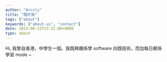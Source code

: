 ```yaml
---
author: "Arcsly"
title: "關於我"
tags: ["about"]
keywords: ["about-us", "contact"]
date: 2023-06-22T23:22:00+0800
type: about
---
```


Hi, 我黎自香港，中學生一個。我既興趣係學 software 向既技術，而加每日都係學習 mode ~